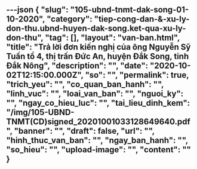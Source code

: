 ---json
{
    "slug": "105-ubnd-tnmt-dak-song-01-10-2020",
    "category": "tiep-cong-dan-&-xu-ly-don-thu.ubnd-huyen-dak-song.ket-qua-xu-ly-don-thu",
    "tag": [],
    "layout": "van-ban.html",
    "title": "Trả lời đơn  kiến nghị của ông Nguyễn Sỹ Tuấn tổ 4, thị trấn Đức An, huyện Đắk Song, tỉnh Đắk Nông",
    "description": "",
    "date": "2020-10-02T12:15:00.000Z",
    "so": "",
    "permalink": true,
    "trich_yeu": "",
    "co_quan_ban_hanh": "",
    "linh_vuc": "",
    "loai_van_ban": "",
    "nguoi_ky": "",
    "ngay_co_hieu_luc": "",
    "tai_lieu_dinh_kem": "/img/105-UBND-TNMT(CD)signed_20201001033128649640.pdf",
    "banner": "",
    "draft": false,
    "url": "",
    "hinh_thuc_van_ban": "",
    "ngay_ban_hanh": "",
    "so_hieu": "",
    "upload-image": "",
    "__content__": ""
}
---
